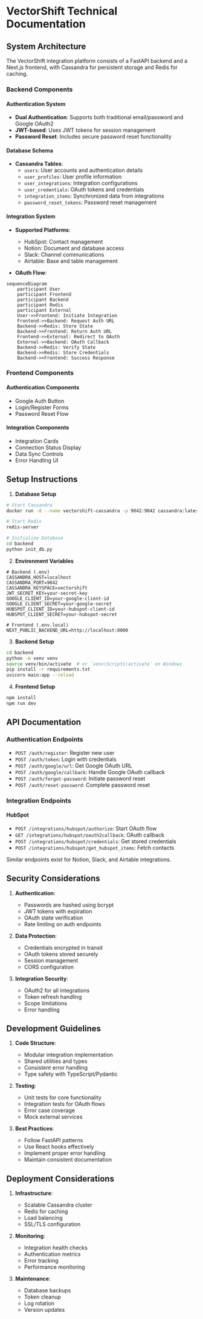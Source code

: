 # VectorShift Technical Documentation

## System Architecture

The VectorShift integration platform consists of a FastAPI backend and a Next.js frontend, with Cassandra for persistent storage and Redis for caching.

### Backend Components

#### Authentication System
- **Dual Authentication**: Supports both traditional email/password and Google OAuth2
- **JWT-based**: Uses JWT tokens for session management
- **Password Reset**: Includes secure password reset functionality

#### Database Schema
- **Cassandra Tables**:
  - `users`: User accounts and authentication details
  - `user_profiles`: User profile information
  - `user_integrations`: Integration configurations
  - `user_credentials`: OAuth tokens and credentials
  - `integration_items`: Synchronized data from integrations
  - `password_reset_tokens`: Password reset management

#### Integration System
- **Supported Platforms**:
  - HubSpot: Contact management
  - Notion: Document and database access
  - Slack: Channel communications
  - Airtable: Base and table management

- **OAuth Flow**:
```mermaid
sequenceDiagram
    participant User
    participant Frontend
    participant Backend
    participant Redis
    participant External
    User->>Frontend: Initiate Integration
    Frontend->>Backend: Request Auth URL
    Backend->>Redis: Store State
    Backend->>Frontend: Return Auth URL
    Frontend->>External: Redirect to OAuth
    External->>Backend: OAuth Callback
    Backend->>Redis: Verify State
    Backend->>Redis: Store Credentials
    Backend->>Frontend: Success Response
```

### Frontend Components

#### Authentication Components
- Google Auth Button
- Login/Register Forms
- Password Reset Flow

#### Integration Components
- Integration Cards
- Connection Status Display
- Data Sync Controls
- Error Handling UI

## Setup Instructions

1. **Database Setup**
```bash
# Start Cassandra
docker run -d --name vectorshift-cassandra -p 9042:9042 cassandra:latest

# Start Redis
redis-server

# Initialize Database
cd backend
python init_db.py
```

2. **Environment Variables**
```env
# Backend (.env)
CASSANDRA_HOST=localhost
CASSANDRA_PORT=9042
CASSANDRA_KEYSPACE=vectorshift
JWT_SECRET_KEY=your-secret-key
GOOGLE_CLIENT_ID=your-google-client-id
GOOGLE_CLIENT_SECRET=your-google-secret
HUBSPOT_CLIENT_ID=your-hubspot-client-id
HUBSPOT_CLIENT_SECRET=your-hubspot-secret

# Frontend (.env.local)
NEXT_PUBLIC_BACKEND_URL=http://localhost:8000
```

3. **Backend Setup**
```bash
cd backend
python -m venv venv
source venv/bin/activate  # or `venv\Scripts\activate` on Windows
pip install -r requirements.txt
uvicorn main:app --reload
```

4. **Frontend Setup**
```bash
npm install
npm run dev
```

## API Documentation

### Authentication Endpoints

- `POST /auth/register`: Register new user
- `POST /auth/token`: Login with credentials
- `POST /auth/google/url`: Get Google OAuth URL
- `POST /auth/google/callback`: Handle Google OAuth callback
- `POST /auth/forgot-password`: Initiate password reset
- `POST /auth/reset-password`: Complete password reset

### Integration Endpoints

#### HubSpot
- `POST /integrations/hubspot/authorize`: Start OAuth flow
- `GET /integrations/hubspot/oauth2callback`: OAuth callback
- `POST /integrations/hubspot/credentials`: Get stored credentials
- `POST /integrations/hubspot/get_hubspot_items`: Fetch contacts

Similar endpoints exist for Notion, Slack, and Airtable integrations.

## Security Considerations

1. **Authentication**:
   - Passwords are hashed using bcrypt
   - JWT tokens with expiration
   - OAuth state verification
   - Rate limiting on auth endpoints

2. **Data Protection**:
   - Credentials encrypted in transit
   - OAuth tokens stored securely
   - Session management
   - CORS configuration

3. **Integration Security**:
   - OAuth2 for all integrations
   - Token refresh handling
   - Scope limitations
   - Error handling

## Development Guidelines

1. **Code Structure**:
   - Modular integration implementation
   - Shared utilities and types
   - Consistent error handling
   - Type safety with TypeScript/Pydantic

2. **Testing**:
   - Unit tests for core functionality
   - Integration tests for OAuth flows
   - Error case coverage
   - Mock external services

3. **Best Practices**:
   - Follow FastAPI patterns
   - Use React hooks effectively
   - Implement proper error handling
   - Maintain consistent documentation

## Deployment Considerations

1. **Infrastructure**:
   - Scalable Cassandra cluster
   - Redis for caching
   - Load balancing
   - SSL/TLS configuration

2. **Monitoring**:
   - Integration health checks
   - Authentication metrics
   - Error tracking
   - Performance monitoring

3. **Maintenance**:
   - Database backups
   - Token cleanup
   - Log rotation
   - Version updates

